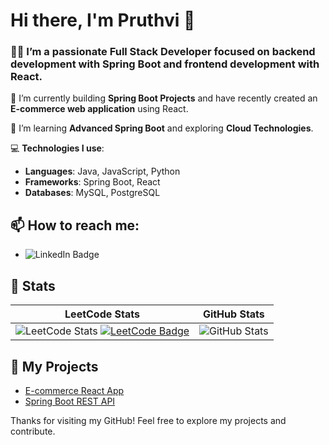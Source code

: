 # Hi there, I'm Pruthvi 👋

### 👨‍💻 I’m a passionate **Full Stack Developer** focused on backend development with **Spring Boot** and frontend development with **React**.

🔭 I’m currently building **Spring Boot Projects** and have recently created an **E-commerce web application** using React.

🌱 I’m learning **Advanced Spring Boot** and exploring **Cloud Technologies**.

💻 **Technologies I use**:
- **Languages**: Java, JavaScript, Python
- **Frameworks**: Spring Boot, React
- **Databases**: MySQL, PostgreSQL

## 📫 How to reach me:
- ![LinkedIn Badge](https://img.shields.io/badge/LinkedIn-Pruthvi%20Singama-blue?style=flat-square&logo=linkedin&logoColor=white)

## 🚀 Stats

| **LeetCode Stats** | **GitHub Stats** |
|---------------------|------------------|
| ![LeetCode Stats](https://leetcard.jacoblin.cool/Singam_007?theme=dark&font=robot&extension=leetcode) [![LeetCode Badge](https://img.shields.io/badge/LeetCode-Singam_007-orange?style=flat-square&logo=leetcode&logoColor=white)](https://leetcode.com/u/Singam_007/)| ![GitHub Stats](https://github-readme-stats.vercel.app/api?username=SaiPruthvi&show_icons=true&count_private=true&hide=prs&theme=radical) |



## 🌱 My Projects
- [E-commerce React App](https://github.com/PruthviSingama/Ecommerce-React-App)
- [Spring Boot REST API](https://github.com/PruthviSingama/SpringBoot-API)

Thanks for visiting my GitHub! Feel free to explore my projects and contribute.
